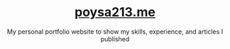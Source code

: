 <div align="center">
  <h1><a href="https://poysa213.me" target="_blank">poysa213.me</a></h1>
  My personal portfolio website to show my skills, experience, and articles I published
</div>
